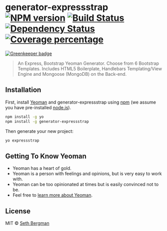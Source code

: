 # generator-expressstrap [![NPM version][npm-image]][npm-url] [![Build Status][travis-image]][travis-url] [![Dependency Status][daviddm-image]][daviddm-url] [![Coverage percentage][coveralls-image]][coveralls-url]

[![Greenkeeper badge](https://badges.greenkeeper.io/sethbergman/generator-expressstrap.svg)](https://greenkeeper.io/)
> An Express, Bootstrap Yeoman Generator. Choose from 6 Bootstrap Templates. Includes HTML5 Boilerplate, Handlebars Templating/View Engine and Mongoose (MongoDB) on the Back-end.

## Installation

First, install [Yeoman](http://yeoman.io) and generator-expressstrap using [npm](https://www.npmjs.com/) (we assume you have pre-installed [node.js](https://nodejs.org/)).

```bash
npm install -g yo
npm install -g generator-expressstrap
```

Then generate your new project:

```bash
yo expressstrap
```

## Getting To Know Yeoman

 * Yeoman has a heart of gold.
 * Yeoman is a person with feelings and opinions, but is very easy to work with.
 * Yeoman can be too opinionated at times but is easily convinced not to be.
 * Feel free to [learn more about Yeoman](http://yeoman.io/).

## License

MIT © [Seth Bergman](http://sethbergman.com)


[npm-image]: https://badge.fury.io/js/generator-expressstrap.svg
[npm-url]: https://npmjs.org/package/generator-expressstrap
[travis-image]: https://travis-ci.org/sethbergman/generator-expressstrap.svg?branch=master
[travis-url]: https://travis-ci.org/sethbergman/generator-expressstrap
[daviddm-image]: https://david-dm.org/sethbergman/generator-expressstrap.svg?theme=shields.io
[daviddm-url]: https://david-dm.org/sethbergman/generator-expressstrap
[coveralls-image]: https://coveralls.io/repos/sethbergman/generator-expressstrap/badge.svg
[coveralls-url]: https://coveralls.io/r/sethbergman/generator-expressstrap
